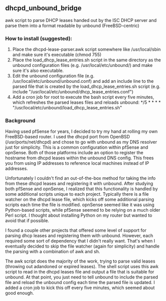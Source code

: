 ## dhcpd_unbound_bridge
awk script to parse DHCP leases handed out by the ISC DHCP server and parse them into a format readable by unbound (FreeBSD-centric)

### How to install (suggested):

1. Place the dhcpd-lease-parser.awk script somewhere like /usr/local/sbin and make sure it's executable (chmod 755)
2. Place the load_dhcp_lease_entries.sh script in the same directory as the unbound configuration files (e.g. /usr/local/etc/unbound/) and make sure it's also executable.
3. Edit the unbound configuration file (e.g. /usr/local/etc/unbound/unbound.conf) and add an include line to the parsed file that is created by the load_dhcp_lease_entries.sh script (e.g. include "/usr/local/etc/unbound/dhcp_lease_entries.conf")
4. Add a cron job for root to execute the bash script every five minutes, which refreshes the parsed leases files and reloads unbound: */5     *       *       *       *       "/usr/local/etc/unbound/load_dhcp_lease_entries.sh"


### Background

Having used pfSense for years, I decided to try my hand at rolling my own FreeBSD-based router. I used the dhcpd port from OpenBSD (/usr/ports/net/dhcpd) and chose to go with unbound as my DNS resolver just for simplicity. This is a common configuration within pfSense and opnSense. Both of those platforms include an option to register the hostname from dhcpd leases within the unbound DNS config. This frees you from using IP addresses to reference local machines instead of IP addresses.

Unfortunately I couldn't find an out-of-the-box method for taking the info from these dhcpd leases and registering it with unbound. After studying both pfSense and opnSense, I realized that this functionality is handled by some additional scripts unique to each project. Typically there is a file watcher on the dhcpd lease file, which kicks off some additional parsing scripts each time the file is modified. opnSense seemed like it was using Python-based scripts, while pfSense seemed to be relying on a much older Perl script. I thought about installing Python on my router but wanted to avoid that if possible.

I found a couple other projects that offered some level of support for parsing dhcp leases and registering them with unbound. However, each required some sort of dependency that I didn't really want. That's when I eventually decided to skip the file watcher (again for simplicity) and handle the parsing with a combination of awk and sh.

The awk script does the majority of the work, trying to parse valid leases (throwing out adandoned or expired leases). The shell script uses this awk script to read in the dhcpd leases file and output a file that is suitable for unbound. At that point, you just need to tell unbound to include the parsed file and reload the unbound config each time the parsed file is updated. I added a cron job to kick this off every five minutes, which seemed about good enough.
